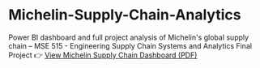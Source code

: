 # Michelin-Supply-Chain-Analytics
Power BI dashboard and full project analysis of Michelin's global supply chain – MSE 515 - Engineering Supply Chain Systems and Analytics Final Project
👉 [View Michelin Supply Chain Dashboard (PDF)](./Dashboard.pdf)
